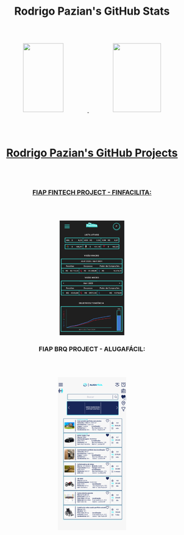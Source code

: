 <h1 align="center">
   Rodrigo Pazian's GitHub Stats
</h1>

<br><br>

<div align="center">
  <a href="https://github.com/rodrigopazian/github-readme-stats">
  <img height="180em" width="46%" src="https://github-readme-stats.vercel.app/api?username=rodrigopazian&theme=cobalt&show_icons=true"/>
  <img height="180em" width="50%" src="https://github-readme-stats.vercel.app/api/top-langs/?username=rodrigopazian&layout=compact&langs_count=16&theme=cobalt"/>  
</div>

<br><br>

<h1 align="center">
  Rodrigo Pazian's GitHub Projects
</h1>

<br><br>

<h3 align="center">FIAP FINTECH PROJECT - FINFACILITA:</h3>

<br><br>

<p align="center"><a href="https://github.com/rodrigopazian/Projeto-FIAP-Fintech-99583"><img src="images/Finfacilita.png" height="300px"></a></p>



<h3 align="center">FIAP BRQ PROJECT - ALUGAFÁCIL:</h3>

<br><br>

<p align="center"><a href="https://github.com/rodrigopazian/Challenge-BRQ-FIAP-AlugaFacil"><img src="images/Alugafacil.png" height="400px"></a></p>




